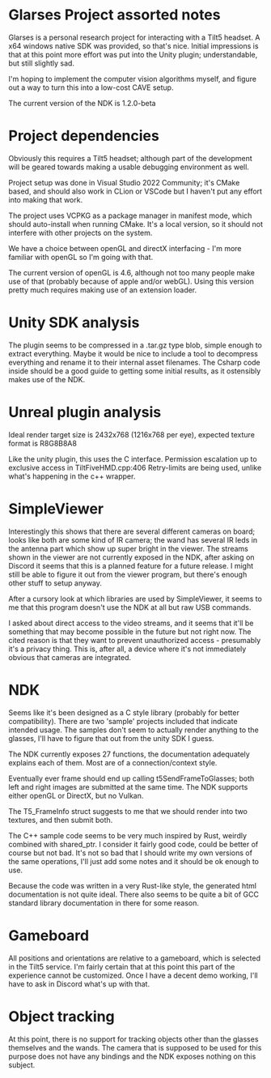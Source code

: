 # Glarses Project assorted notes
Glarses is a personal research project for interacting with a Tilt5 headset. A x64 windows native SDK was provided, so that's nice.
Initial impressions is that at this point more effort was put into the Unity plugin; understandable, but still slightly sad.

I'm hoping to implement the computer vision algorithms myself, and figure out a way to turn this into a low-cost CAVE setup.

The current version of the NDK is 1.2.0-beta

# Project dependencies
Obviously this requires a Tilt5 headset; although part of the development will be geared towards making a usable debugging environment as well.

Project setup was done in Visual Studio 2022 Community; it's CMake based, and should also work in CLion or VSCode but I haven't put any effort into making that work.

The project uses VCPKG as a package manager in manifest mode, which should auto-install when running CMake. It's a local version, so it should not interfere with other projects on the system.

We have a choice between openGL and directX interfacing - I'm more familiar with openGL so I'm going with that. 

The current version of openGL is 4.6, although not too many people make use of that (probably because of apple and/or webGL). Using this version pretty much requires making use of an extension loader.

# Unity SDK analysis
The plugin seems to be compressed in a .tar.gz type blob, simple enough to extract everything.
Maybe it would be nice to include a tool to decompress everything and rename it to their internal asset filenames.
The Csharp code inside should be a good guide to getting some initial results, as it ostensibly makes use of the NDK.

# Unreal plugin analysis
Ideal render target size is 2432x768 (1216x768 per eye), expected texture format is R8G8B8A8

Like the unity plugin, this uses the C interface. Permission escalation up to exclusive access in TiltFiveHMD.cpp:406
Retry-limits are being used, unlike what's happening in the c++ wrapper.

# SimpleViewer
Interestingly this shows that there are several different cameras on board; looks like both are some kind of IR camera; the wand has several IR leds in the antenna part which show up super bright in the viewer. 
The streams shown in the viewer are not currently exposed in the NDK, after asking on Discord it seems that this is a planned feature for a future release. I might still be able to figure it out from the viewer program, but there's enough other stuff to setup anyway.

After a cursory look at which libraries are used by SimpleViewer, it seems to me that this program doesn't use the NDK at all but raw USB commands.

I asked about direct access to the video streams, and it seems that it'll be something that may become possible in the future but not right now. The cited reason is that they want to prevent unauthorized access - presumably it's a privacy thing. This is, after all, a device where it's not immediately obvious that cameras are integrated.

# NDK 
Seems like it's been designed as a C style library (probably for better compatibility). There are two 'sample' projects included that indicate intended usage. The samples don't seem to actually render anything to the glasses, I'll have to figure that out from the unity SDK I guess.

The NDK currently exposes 27 functions, the documentation adequately explains each of them. Most are of a connection/context style. 

Eventually ever frame should end up calling t5SendFrameToGlasses; both left and right images are submitted at the same time. The NDK supports either openGL or DirectX, but no Vulkan.

The T5_FrameInfo struct suggests to me that we should render into two textures, and then submit both.

The C++ sample code seems to be very much inspired by Rust, weirdly combined with shared_ptr. I consider it fairly good code, could be better of course but not bad. It's not so bad that I should write my own versions of the same operations, I'll just add some notes and it should be ok enough to use.

Because the code was written in a very Rust-like style, the generated html documentation is not quite ideal. There also seems to be quite a bit of GCC standard library documentation in there for some reason.

# Gameboard
All positions and orientations are relative to a gameboard, which is selected in the Tilt5 service. I'm fairly certain that at this point this part of the experience cannot be customized. Once I have a decent demo working, I'll have to ask in Discord what's up with that.

# Object tracking
At this point, there is no support for tracking objects other than the glasses themselves and the wands. The camera that is supposed to be used for this purpose does not have any bindings and the NDK exposes nothing on this subject.